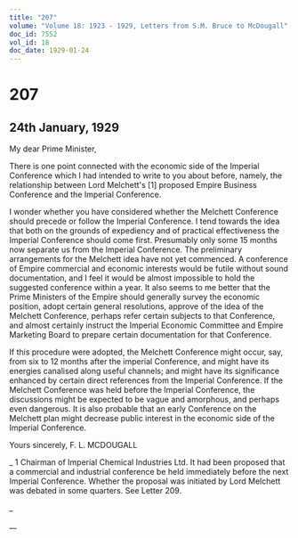 ```yaml
---
title: "207"
volume: "Volume 18: 1923 - 1929, Letters from S.M. Bruce to McDougall"
doc_id: 7552
vol_id: 18
doc_date: 1929-01-24
---
```


# 207

## 24th January, 1929

My dear Prime Minister,

There is one point connected with the economic side of the Imperial Conference which I had intended to write to you about before, namely, the relationship between Lord Melchett's [1] proposed Empire Business Conference and the Imperial Conference.

I wonder whether you have considered whether the Melchett Conference should precede or follow the Imperial Conference. I tend towards the idea that both on the grounds of expediency and of practical effectiveness the Imperial Conference should come first. Presumably only some 15 months now separate us from the Imperial Conference. The preliminary arrangements for the Melchett idea have not yet commenced. A conference of Empire commercial and economic interests would be futile without sound documentation, and I feel it would be almost impossible to hold the suggested conference within a year. It also seems to me better that the Prime Ministers of the Empire should generally survey the economic position, adopt certain general resolutions, approve of the idea of the Melchett Conference, perhaps refer certain subjects to that Conference, and almost certainly instruct the Imperial Economic Committee and Empire Marketing Board to prepare certain documentation for that Conference.

If this procedure were adopted, the Melchett Conference might occur, say, from six to 12 months after the imperial Conference, and might have its energies canalised along useful channels; and might have its significance enhanced by certain direct references from the Imperial Conference. If the Melchett Conference was held before the Imperial Conference, the discussions might be expected to be vague and amorphous, and perhaps even dangerous. It is also probable that an early Conference on the Melchett plan might decrease public interest in the economic side of the Imperial Conference.

Yours sincerely, F. L. MCDOUGALL 

_ 1 Chairman of Imperial Chemical Industries Ltd. It had been proposed that a commercial and industrial conference be held immediately before the next Imperial Conference. Whether the proposal was initiated by Lord Melchett was debated in some quarters. See Letter 209.

_

__
